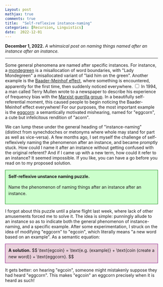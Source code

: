 ```yaml
---
Layout: post
mathjax: true
comments: true
title:  "Self-reflexive instance-naming"
categories: [Recursion, Linguistics]
date:  2022-12-01
---
```


**December 1, 2022.** *A whimsical post on naming things named after an instance after an instance.*

---

Some general phenomena are named after specific instances.
For instance, a [mondegreen](https://en.wikipedia.org/wiki/Mondegreen)
is a misallocation of word boundaries, with "Lady Mondegreen" a
misallocated variant of "laid him on the green".
Another example is the
[Baader-Meinhof effect](https://en.wikipedia.org/wiki/Frequency_illusion),
where something is encountered, apparently for the first time, then suddenly noticed everywhere.<label for="sn-1"
       class="margin-toggle sidenote-number">
</label>
<input type="checkbox"
       id="sn-1"
       class="margin-toggle"/>
	   <span class="sidenote">
	  In 1994, a man called Terry Mullen
wrote to a newspaper to describe his experience of frequency bias with the
[Marxist guerilla group](https://en.wikipedia.org/wiki/Red_Army_Faction). In
a beautifully self-referential moment, this
caused people to begin noticing the Baader-Meinhof effect everywhere!</span>
For our purposes, the most important example is the
[eggcorn](https://en.wikipedia.org/wiki/Eggcorn): a semantically
motivated mishearing, named for "eggcorn", a cute but infelicitous
rendition of "acorn".

We can lump these under the general heading of "instance-naming"
(distinct from synechdoches or metonyms where whole may stand for part
as well as vice-versa). A few months ago, I set myself
the challenge of self-reflexively naming the phenomenon after an instance, and became
promptly stuck. How could I name it after an instance without getting
confused with the original referent? And if I came up with a new term,
how could it refer to an instance? It seemed impossible. If you like,
you can have a go before you read on to my proposed solution.

<div style="background-color: #cfc ; padding: 10px; border: 1px
solid green; line-height:1.5">
<b>Self-reflexive unstance naming puzzle.</b> <br>

Name the phenomenon of naming things after an instance after an instance.
</div>

I forgot about this
puzzle until a plane flight last week, where lack of
other amusements forced me to solve it.
The idea is simple: punningly allude to an instance so as to indicate both the
general phenomenon of instance-naming, and a specific example. After
some experimentation, I struck on the idea of modifying "eggcorn" to
"egcoin", which literally means "a new word based on an
example". As a semantic equation:

<div style="background-color: #EAD1DC ; padding: 10px; border: 1px
solid purple; line-height:1.5">
<b>A solution.</b>
$$
\text{egcoin} = \text{e.g. (example)} + \text{coin (create a new
word)} + \text{eggcorn}.
$$
</div>

It gets better: on hearing
"egcoin", someone might mistakenly suppose they had heard "eggcorn".
This makes "egcoin" an eggcorn precisely when it is heard as such!
